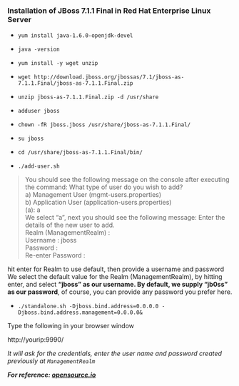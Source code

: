 ### Installation of **JBoss 7.1.1 Final** in **Red Hat Enterprise Linux Server**

* `yum install java-1.6.0-openjdk-devel`

* `java -version`

* `yum install -y wget unzip`

* `wget http://download.jboss.org/jbossas/7.1/jboss-as-7.1.1.Final/jboss-as-7.1.1.Final.zip`

* `unzip jboss-as-7.1.1.Final.zip -d /usr/share`

* `adduser jboss`

* `chown -fR jboss.jboss /usr/share/jboss-as-7.1.1.Final/`



* `su jboss`



* `cd /usr/share/jboss-as-7.1.1.Final/bin/`

* `./add-user.sh`



> You should see the following message on the console after executing the command:
 What type of user do you wish to add? <br />
 a) Management User (mgmt-users.properties)<br />
b) Application User (application-users.properties)<br />
(a): a<br />
We select “a”, next you should see the following message:
Enter the details of the new user to add.<br />
Realm (ManagementRealm) :<br />
Username : jboss<br />
Password :<br />
Re-enter Password :

 hit enter for Realm to use default, then provide a username and password
We select the default value for the Realm (ManagementRealm), by hitting enter, and select **“jboss” as our username. By default, we supply “jb0ss” as our password**, of course, you can provide any password you prefer here.

* `./standalone.sh -Djboss.bind.address=0.0.0.0 -Djboss.bind.address.management=0.0.0.0&`

Type the following in your browser window

http://yourip:9990/

_It will ask for the credentials, enter the user name and password created previously at `ManagementRealm`_


**_For reference: [opensource.io](https://opensource.io/2012/04/30/installing-jboss-7-1-1-final-on-centos-6-x/)_**
